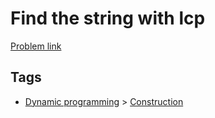 # Find the string with lcp

[Problem link](https://leetcode.com/problems/find-the-string-with-lcp/)

## Tags

* [Dynamic programming](/README.md#Dynamic_programming) > [Construction](/README.md#Dynamic_programming-Construction)
